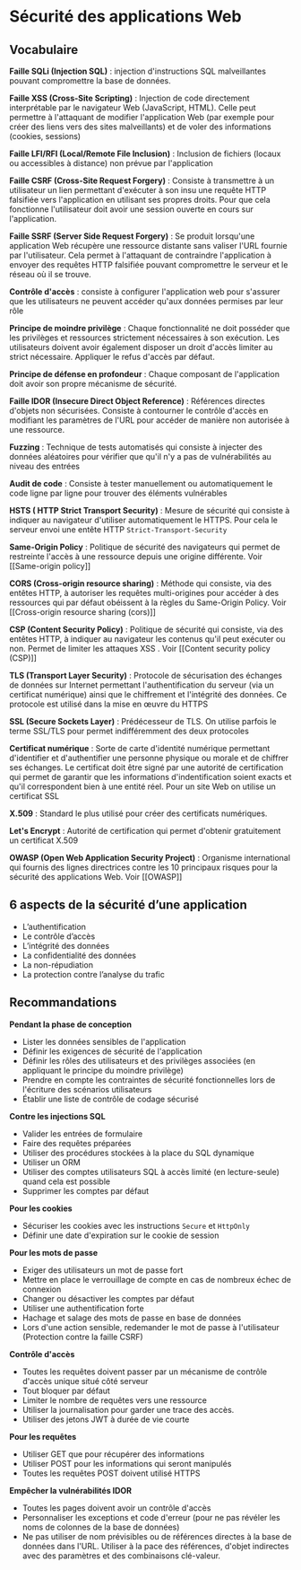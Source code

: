 # Sécurité des applications Web

## Vocabulaire 

**Faille SQLi (Injection SQL)** : injection d'instructions SQL malveillantes pouvant compromettre la base de données. 

**Faille XSS (Cross-Site Scripting)** : Injection de code directement interprétable par le navigateur Web (JavaScript, HTML). Celle peut permettre à l'attaquant de modifier l'application Web (par exemple pour créer des liens vers des sites  malveillants) et de voler des informations (cookies, sessions)

**Faille LFI/RFI (Local/Remote File Inclusion)** : Inclusion de fichiers (locaux ou accessibles à distance) non prévue par l'application

**Faille CSRF (Cross-Site Request Forgery)** : Consiste à transmettre à un utilisateur un lien permettant d'exécuter à son insu une requête HTTP falsifiée vers l'application en utilisant ses propres droits. Pour que cela fonctionne l'utilisateur doit avoir une session ouverte en cours sur l'application. 

**Faille SSRF (Server Side Request Forgery)** : Se produit lorsqu'une application Web récupère une ressource distante sans valiser l'URL fournie par l'utilisateur. Cela permet à l'attaquant de contraindre  l'application à envoyer des requêtes HTTP falsifiée pouvant compromettre le serveur et le réseau où il se trouve. 

**Contrôle d'accès** : consiste à configurer  l'application web pour s'assurer que les utilisateurs ne peuvent accéder qu'aux données permises par leur rôle

**Principe de moindre privilège**  : Chaque fonctionnalité ne doit posséder que les privilèges et ressources strictement nécessaires à son exécution. Les utilisateurs doivent avoir également disposer un droit d'accès limiter au strict nécessaire. Appliquer le refus d'accès par défaut. 

**Principe de défense en profondeur** : Chaque composant de l'application doit avoir son propre mécanisme de sécurité.  

**Faille IDOR (Insecure Direct Object Reference)** : Références directes d'objets non sécurisées. Consiste à contourner le contrôle d'accès en modifiant les paramètres de l'URL pour accéder de manière non autorisée à une ressource. 

**Fuzzing** : Technique de tests automatisés qui consiste à injecter des données aléatoires  pour vérifier que qu'il n'y a pas de vulnérabilités au niveau des entrées 

**Audit de code** : Consiste à tester manuellement ou automatiquement le code ligne par ligne pour trouver des éléments vulnérables 

**HSTS ( HTTP Strict Transport Security)** : Mesure de sécurité qui consiste à indiquer au navigateur d'utiliser automatiquement le HTTPS. Pour cela le serveur envoi une entête HTTP `Strict-Transport-Security` 

**Same-Origin Policy** : Politique de sécurité des navigateurs qui permet de restreinte l'accès à une ressource depuis une origine différente. Voir [[Same-origin policy]]

**CORS (Cross-origin resource sharing)** : Méthode  qui consiste, via des entêtes HTTP, à autoriser les requêtes multi-origines pour accéder à des ressources qui par défaut obéissent à la règles du Same-Origin Policy. Voir [[Cross-origin resource sharing (cors)]]

**CSP (Content Security Policy)** : Politique de sécurité qui consiste, via des entêtes HTTP,  à indiquer au navigateur les contenus qu'il peut exécuter ou non.  Permet de limiter les attaques  XSS . Voir [[Content security policy (CSP)]]

**TLS (Transport Layer Security)** : Protocole de sécurisation des échanges de données sur Internet permettant l'authentification du serveur (via un certificat numérique)  ainsi que le chiffrement et l'intégrité des données. Ce protocole est utilisé dans la mise en œuvre du HTTPS

**SSL (Secure Sockets Layer)** : Prédécesseur de TLS. On utilise parfois le terme SSL/TLS pour permet indifféremment des deux protocoles 

**Certificat numérique** : Sorte de carte d'identité numérique permettant d'identifier et d'authentifier une personne physique ou morale et de chiffrer ses échanges. Le certificat doit être signé par une autorité de certification qui permet de garantir que les informations d'indentification soient exacts et qu'il correspondent bien à une entité réel. Pour un site Web on utilise un certificat SSL

**X.509**  : Standard le plus utilisé pour créer des certificats numériques. 

**Let's Encrypt** : Autorité de certification qui permet d'obtenir gratuitement un certificat X.509

**OWASP (Open Web Application Security Project)** : Organisme international qui fournis des lignes directrices contre les 10 principaux risques pour la sécurité des applications Web. Voir [[OWASP]]

## 6 aspects de la sécurité d’une application

- L’authentification 
- Le contrôle d’accès 
- L’intégrité des données
- La confidentialité des données 
- La non-répudiation 
- La protection contre l’analyse du trafic


## Recommandations

**Pendant la phase de conception** 
- Lister les données sensibles de l'application 
- Définir les exigences de sécurité de l'application
- Définir les rôles des utilisateurs et des privilèges associées (en appliquant le principe du moindre privilège)
- Prendre en compte les contraintes de sécurité fonctionnelles lors de l'écriture des scénarios utilisateurs 
- Établir une liste de contrôle de codage sécurisé 


**Contre les injections SQL**
-   Valider les entrées de formulaire
-   Faire des requêtes préparées
-   Utiliser des procédures stockées à la place du SQL dynamique
-   Utiliser un ORM
-   Utiliser des comptes utilisateurs SQL à accès limité (en lecture-seule) quand cela est possible
- Supprimer les comptes par défaut

**Pour les cookies**
- Sécuriser les cookies avec les instructions `Secure` et `HttpOnly`
-   Définir une date d'expiration sur le cookie de session

**Pour les mots de passe**
- Exiger des utilisateurs un mot de passe fort
- Mettre en place le verrouillage de compte en cas de nombreux échec de connexion
- Changer ou désactiver les comptes par défaut
- Utiliser une authentification forte
- Hachage et salage des mots de passe en base de données 
- Lors d'une action sensible, redemander le mot de passe à l'utilisateur (Protection contre la faille CSRF)

**Contrôle d'accès** 
-  Toutes les requêtes doivent passer par un mécanisme de contrôle d'accès unique situé côté serveur
-  Tout bloquer par défaut 
- Limiter le nombre de requêtes vers une ressource
- Utiliser la journalisation pour garder une trace des accès. 
- Utiliser des jetons JWT à durée de vie courte

**Pour les requêtes**
-   Utiliser GET que pour récupérer des informations
-   Utiliser POST pour les informations qui seront manipulés
-   Toutes les requêtes POST doivent utilisé HTTPS

**Empêcher la vulnérabilités IDOR** 
- Toutes les pages doivent avoir un contrôle d'accès
- Personnaliser les exceptions et code d'erreur (pour ne pas révéler les noms de colonnes de la base de données)
- Ne pas utiliser de nom prévisibles ou de références directes à la base de données dans l'URL. Utiliser à la pace des références, d'objet indirectes avec des paramètres et des combinaisons clé-valeur.








